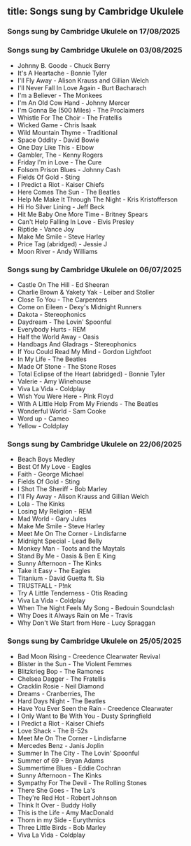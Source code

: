 title: Songs sung by Cambridge Ukulele
---

### Songs sung by Cambridge Ukulele on 17/08/2025


### Songs sung by Cambridge Ukulele on 03/08/2025

- Johnny B. Goode - Chuck Berry
- It's A Heartache - Bonnie Tyler
- I'll Fly Away - Alison Krauss and Gillian Welch
- I'll Never Fall In Love Again - Burt Bacharach
- I'm a Believer - The Monkees
- I'm An Old Cow Hand - Johnny Mercer
- I'm Gonna Be (500 Miles) - The Proclaimers
- Whistle For The Choir - The Fratellis
- Wicked Game - Chris Isaak
- Wild Mountain Thyme - Traditional
- Space Oddity - David Bowie
- One Day Like This - Elbow
- Gambler, The - Kenny Rogers
- Friday I'm in Love - The Cure
- Folsom Prison Blues - Johnny Cash
- Fields Of Gold - Sting
- I Predict a Riot - Kaiser Chiefs
- Here Comes The Sun - The Beatles
- Help Me Make It Through The Night - Kris Kristofferson
- Hi Ho Silver Lining - Jeff Beck
- Hit Me Baby One More Time - Britney Spears
- Can't Help Falling In Love - Elvis Presley
- Riptide - Vance Joy
- Make Me Smile - Steve Harley
- Price Tag (abridged) - Jessie J
- Moon River - Andy Williams

### Songs sung by Cambridge Ukulele on 06/07/2025

- Castle On The Hill - Ed Sheeran
- Charlie Brown & Yakety Yak - Leiber and Stoller
- Close To You - The Carpenters
- Come on Eileen - Dexy's Midnight Runners
- Dakota - Stereophonics
- Daydream - The Lovin' Spoonful
- Everybody Hurts - REM
- Half the World Away - Oasis
- Handbags And Gladrags - Stereophonics
- If You Could Read My Mind - Gordon Lightfoot
- In My Life - The Beatles
- Made Of Stone - The Stone Roses
- Total Eclipse of the Heart (abridged) - Bonnie Tyler
- Valerie - Amy Winehouse
- Viva La Vida - Coldplay
- Wish You Were Here - Pink Floyd
- With A Little Help From My Friends - The Beatles
- Wonderful World - Sam Cooke
- Word up - Cameo
- Yellow - Coldplay

### Songs sung by Cambridge Ukulele on 22/06/2025

- Beach Boys Medley
- Best Of My Love - Eagles
- Faith - George Michael
- Fields Of Gold - Sting
- I Shot The Sheriff - Bob Marley
- I'll Fly Away - Alison Krauss and Gillian Welch
- Lola - The Kinks
- Losing My Religion - REM
- Mad World - Gary Jules
- Make Me Smile - Steve Harley
- Meet Me On The Corner - Lindisfarne
- Midnight Special - Lead Belly
- Monkey Man - Toots and the Maytals
- Stand By Me - Oasis & Ben E King
- Sunny Afternoon - The Kinks
- Take it Easy - The Eagles
- Titanium - David Guetta ft. Sia
- TRUSTFALL - P!nk
- Try A Little Tenderness - Otis Reading
- Viva La Vida - Coldplay
- When The Night Feels My Song - Bedouin Soundclash
- Why Does it Always Rain on Me - Travis
- Why Don't We Start from Here - Lucy Spraggan

### Songs sung by Cambridge Ukulele on 25/05/2025

- Bad Moon Rising - Creedence Clearwater Revival
- Blister in the Sun - The Violent Femmes
- Blitzkrieg Bop - The Ramones
- Chelsea Dagger - The Fratellis
- Cracklin Rosie - Neil Diamond
- Dreams - Cranberries, The
- Hard Days Night - The Beatles
- Have You Ever Seen the Rain - Creedence Clearwater
- I Only Want to Be With You - Dusty Springfield
- I Predict a Riot - Kaiser Chiefs
- Love Shack - The B-52s
- Meet Me On The Corner - Lindisfarne
- Mercedes Benz - Janis Joplin
- Summer In The City - The Lovin' Spoonful
- Summer of 69 - Bryan Adams
- Summertime Blues - Eddie Cochran
- Sunny Afternoon - The Kinks
- Sympathy For The Devil - The Rolling Stones
- There She Goes - The La's
- They're Red Hot - Robert Johnson
- Think It Over - Buddy Holly
- This is the Life - Amy MacDonald
- Thorn in my Side - Eurythmics
- Three Little Birds - Bob Marley
- Viva La Vida - Coldplay

